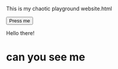 This is my chaotic playground
website.html
<!DOCTYPE <html>
    
<button>Press me</button>

<head>Hello there!</head>
<body><h1>can you see me</h1>




</body>








</html>

